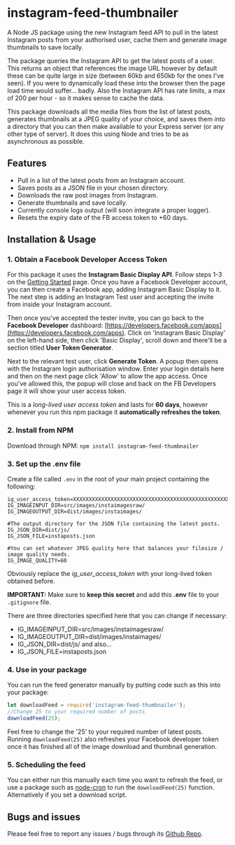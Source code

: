 # instagram-feed-thumbnailer

A Node JS package using the new Instagram feed API to pull in the latest Instagram posts from your authorised user, cache them and generate image thumbnails to save locally.

The package queries the Instagram API to get the latest posts of a user. This returns an object that references the image URL however by default these can be quite large in size (between 60kb and 650kb for the ones I've seen). If you were to dynamically load these into the browser then the page load time would suffer... badly. Also the Instagram API has rate limits, a max of 200 per hour - so it makes sense to cache the data.

This package downloads all the media files from the list of latest posts, generates thumbnails at a JPEG quality of your choice, and saves them into a directory that you can then make available to your Express server (or any other type of server). It does this using Node and tries to be as asynchronous as possible.

## Features

* Pull in a list of the latest posts from an Instagram account.
* Saves posts as a JSON file in your chosen directory.
* Downloads the raw post images from Instagram.
* Generate thumbnails and save locally.
* Currently console logs output (will soon integrate a proper logger).
* Resets the expiry date of the FB access token to +60 days.

## Installation & Usage

### 1. Obtain a Facebook Developer Access Token

For this package it uses the **Instagram Basic Display API**. Follow steps 1-3 on the [Getting Started](https://developers.facebook.com/docs/instagram-basic-display-api/getting-started) page. Once you have a Facebook Developer account, you can then create a Facebook app, adding Instagram Basic Display to it. The next step is adding an Instagram Test user and accepting the invite from inside your Instagram account.

Then once you've accepted the tester invite, you can go back to the **Facebook Developer** dashboard: [https://developers.facebook.com/apps](https://developers.facebook.com/apps). Click on 'Instagram Basic Display' on the left-hand side, then click 'Basic Display', scroll down and there'll be a section titled **User Token Generator**.

Next to the relevant test user, click **Generate Token**. A popup then opens with the Instagram login authorisation window. Enter your login details here and then on the next page click 'Allow' to allow the app access. Once you've allowed this, the popup will close and back on the FB Developers page it will show your user access token.

This is a *long-lived user access token* and lasts for **60 days**, however whenever you run this npm package it **automatically refreshes the token**.

### 2. Install from NPM

Download through NPM: `npm install instagram-feed-thumbnailer`

### 3. Set up the .env file

Create a file called `.env` in the root of your main project containing the following:

```env
ig_user_access_token=XXXXXXXXXXXXXXXXXXXXXXXXXXXXXXXXXXXXXXXXXXXXXXXXXXXXXXXXXXXXXXXXXXXX
IG_IMAGEINPUT_DIR=src/images/instaimagesraw/
IG_IMAGEOUTPUT_DIR=dist/images/instaimages/

#The output directory for the JSON file containing the latest posts.
IG_JSON_DIR=dist/js/
IG_JSON_FILE=instaposts.json

#You can set whatever JPEG quality here that balances your filesize / image quality needs.
IG_IMAGE_QUALITY=60
```

Obviously replace the *ig_user_access_token* with your long-lived token obtained before. 

**IMPORTANT:** Make sure to **keep this secret** and add this **.env** file to your `.gitignore` file. 

There are three directories specified here that you can change if necessary:

* IG_IMAGEINPUT_DIR=src/images/instaimagesraw/
* IG_IMAGEOUTPUT_DIR=dist/images/instaimages/
* IG_JSON_DIR=dist/js/    and also...
* IG_JSON_FILE=instaposts.json

### 4. Use in your package

You can run the feed generator manually by putting code such as this into your package:

```javascript
let downloadFeed = require('instagram-feed-thumbnailer');
//Change 25 to your required number of posts
downloadFeed(25);
```

Feel free to change the '25' to your required number of latest posts. Running `downloadFeed(25)` also refreshes your Facebook developer token once it has finished all of the image download and thumbnail generation.

### 5. Scheduling the feed

You can either run this manually each time you want to refresh the feed, or use a package such as [node-cron](https://www.npmjs.com/package/node-cron) to run the `downloadFeed(25)` function. Alternatively if you set a download script.

## Bugs and issues

Please feel free to report any issues / bugs through its [Github Repo](https://github.com/pangers101/instagram-feed-thumbnailer/issues).